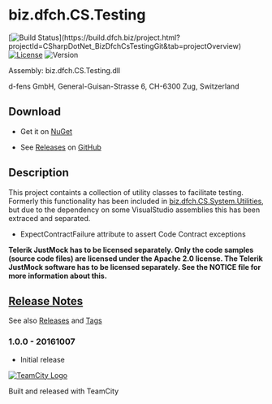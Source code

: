 # biz.dfch.CS.Testing
[![Build Status](https://build.dfch.biz/app/rest/builds/buildType:(id:CSharpDotNet_BizDfchCsTestingGit_Build)/statusIcon)](https://build.dfch.biz/project.html?projectId=CSharpDotNet_BizDfchCsTestingGit&tab=projectOverview)
[![License](https://img.shields.io/badge/license-Apache%20License%202.0-blue.svg)](https://github.com/dfch/biz.dfch.CS.Testing/blob/master/LICENSE)
![Version](https://img.shields.io/nuget/v/biz.dfch.CS.Testing.svg)

Assembly: biz.dfch.CS.Testing.dll

d-fens GmbH, General-Guisan-Strasse 6, CH-6300 Zug, Switzerland

## Download

* Get it on [NuGet](https://www.nuget.org/packages/biz.dfch.CS.Testing/)

* See [Releases](https://github.com/dfch/biz.dfch.CS.Testing/releases) on [GitHub](https://github.com/dfch/biz.dfch.CS.Testing)

## Description

This project containts a collection of utility classes to facilitate testing. Formerly this functionality has been included in [biz.dfch.CS.System.Utilities](https://github.com/dfch/biz.dfch.CS.System.Utilities), but due to the dependency on some VisualStudio assemblies this has been extraced and separated.

* ExpectContractFailure attribute to assert Code Contract exceptions

**Telerik JustMock has to be licensed separately. Only the code samples (source code files) are licensed under the Apache 2.0 license. The Telerik JustMock software has to be licensed separately. See the NOTICE file for more information about this.**

## [Release Notes](https://github.com/dfch/biz.dfch.CS.Testing/releases)

See also [Releases](https://github.com/dfch/biz.dfch.CS.Testing/releases) and [Tags](https://github.com/dfch/biz.dfch.CS.Testing/tags)

### 1.0.0 - 20161007

* Initial release

[![TeamCity Logo](https://github.com/dfch/biz.dfch.CS.Testing/blob/develop/TeamCity.png)](https://www.jetbrains.com/teamcity/)

Built and released with TeamCity
